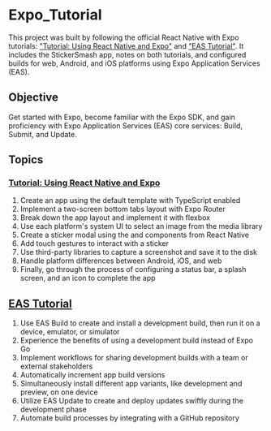 # Expo_Tutorial

This project was built by following the official React Native with Expo tutorials: ["Tutorial: Using React Native and Expo"](https://docs.expo.dev/tutorial/introduction/) and ["EAS Tutorial"](https://docs.expo.dev/tutorial/eas/introduction/). It includes the StickerSmash app, notes on both tutorials, and configured builds for web, Android, and iOS platforms using Expo Application Services (EAS).

## Objective

Get started with Expo, become familiar with the Expo SDK, and gain proficiency with Expo Application Services (EAS) core services: Build, Submit, and Update.

## Topics

### [Tutorial: Using React Native and Expo](https://docs.expo.dev/tutorial/introduction/)

1. Create an app using the default template with TypeScript enabled
2. Implement a two-screen bottom tabs layout with Expo Router
3. Break down the app layout and implement it with flexbox
4. Use each platform's system UI to select an image from the media library
5. Create a sticker modal using the <Modal> and <FlatList> components from React Native
6. Add touch gestures to interact with a sticker
7. Use third-party libraries to capture a screenshot and save it to the disk
8. Handle platform differences between Android, iOS, and web
9. Finally, go through the process of configuring a status bar, a splash screen, and an icon to complete the app

## [EAS Tutorial](https://docs.expo.dev/tutorial/eas/introduction/)

1. Use EAS Build to create and install a development build, then run it on a device, emulator, or simulator
2. Experience the benefits of using a development build instead of Expo Go
3. Implement workflows for sharing development builds with a team or external stakeholders
4. Automatically increment app build versions
5. Simultaneously install different app variants, like development and preview, on one device
6. Utilize EAS Update to create and deploy updates swiftly during the development phase
7. Automate build processes by integrating with a GitHub repository
